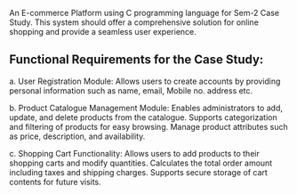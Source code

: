 An E-commerce Platform using C programming language for Sem-2 Case Study.
This system should offer a comprehensive solution for online shopping and provide a seamless user experience.

## Functional Requirements for the Case Study:

a. User Registration Module:
Allows users to create accounts by providing personal information such as name, email, Mobile no. address etc.

b. Product Catalogue Management Module:
Enables administrators to add, update, and delete products from the catalogue.
Supports categorization and filtering of products for easy browsing.
Manage product attributes such as price, description, and availability.

c. Shopping Cart Functionality:
Allows users to add products to their shopping carts and modify quantities.
Calculates the total order amount including taxes and shipping charges.
Supports secure storage of cart contents for future visits.


